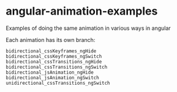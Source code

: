 angular-animation-examples
==========================

Examples of doing the same animation in various ways in angular

Each animation has its own branch:

```
bidirectional_cssKeyframes_ngHide
bidirectional_cssKeyframes_ngSwitch
bidirectional_cssTransitions_ngHide
bidirectional_cssTransitions_ngSwitch
bidirectional_jsAnimation_ngHide
bidirectional_jsAnimation_ngSwitch
unidirectional_cssTransitions_ngSwitch
```
